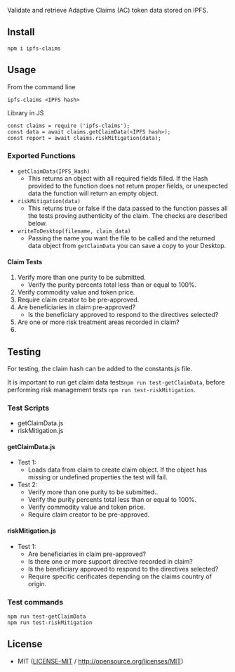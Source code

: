 Validate and retrieve Adaptive Claims (AC) token data stored on IPFS.

## Install
```
npm i ipfs-claims
```

## Usage
From the command line
```
ipfs-claims <IPFS hash>
```
Library in JS
```
const claims = require ('ipfs-claims');
const data = await claims.getClaimData(<IPFS hash>);
const report = await claims.riskMitigation(data);
```
### Exported Functions
- `getClaimData(IPFS_Hash)` 
    - This returns an object with all required fields filled. If the Hash provided to the function does not return proper fields, or unexpected data the function will return an empty object.
- `riskMitigation(data)`
    - This returns true or false if the data passed to the function passes all the tests proving authenticity of the claim. The checks are described below. 
- `writeToDesktop(filename, claim_data)`
    - Passing the name you want the file to be called and the returned data object from `getClaimData` you can save a copy to your Desktop. 


#### Claim Tests
1. Verify more than one purity to be submitted.
    - Verify the purity percents total less than or equal to 100%.
2. Verify commodity value and token price.
3. Require claim creator to be pre-approved.
4. Are beneficiaries in claim pre-approved?
    - Is the beneficiary approved to respond to the directives selected?
5. Are one or more risk treatment areas recorded in claim?
6. 

## Testing
For testing, the claim hash can be added to the constants.js file.

It is important to run get claim data tests`npm run test-getClaimData`, before performing risk management tests `npm run test-riskMitigation`.

### Test Scripts
- getClaimData.js
- riskMitigation.js

#### getClaimData.js
- Test 1:
    -  Loads data from claim to create claim object. If the object has missing or undefined properties the test will fail.
- Test 2: 
    - Verify more than one purity to be submitted..
    - Verify the purity percents total less than or equal to 100%.
    - Verify commodity value and token price.
    - Require claim creator to be pre-approved.

#### riskMitigation.js
- Test 1:
    - Are beneficiaries in claim pre-approved?
    - Is there one or more support directive recorded in claim?
    - Is the beneficiary approved to respond to the directives selected?
    - Require specific cerificates depending on the claims country of origin.


### Test commands
```
npm run test-getClaimData
npm run test-riskMitigation
```

## License
* MIT ([LICENSE-MIT](LICENSE-MIT) / http://opensource.org/licenses/MIT)